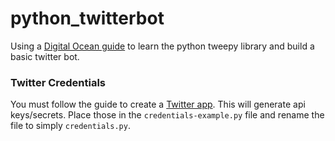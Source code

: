# python_twitterbot

Using a [Digital Ocean guide](https://www.digitalocean.com/community/tutorials/how-to-create-a-twitterbot-with-python-3-and-the-tweepy-library) to learn the python tweepy library and build a basic twitter bot. 

### Twitter Credentials
You must follow the guide to create a [Twitter app](https://apps.twitter.com/). This will generate api keys/secrets. Place those in the `credentials-example.py` file and rename the file to simply `credentials.py`.



 
